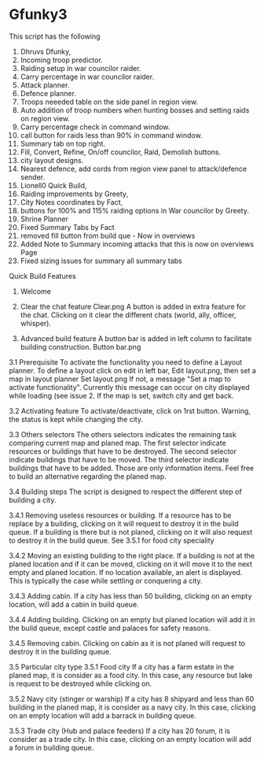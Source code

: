 # Gfunky3
This script has the following
1. Dhruvs Dfunky, 
2. Incoming troop predictor.
3. Raiding setup in war councilor raider.
4. Carry percentage in war councilor raider.
5. Attack planner.
6. Defence planner.
7. Troops neeeded table on the side panel in region view.
8. Auto addition of troop numbers when hunting bosses and setting raids on region view.
9. Carry percentage check in command window.
10. call button for raids less than 90% in command window.
11. Summary tab on top right.
12. Fill, Convert, Refine, On/off councilor, Raid, Demolish buttons.
13. city layout designs.
14. Nearest defence, add cords from region view panel to attack/defence sender.
15. Lionell0 Quick Build, 
16. Raiding improvements by Greety, 
17. City Notes coordinates by Fact,  
18. buttons for 100% and 115% raiding options in War councilor by Greety.
19. Shrine Planner
20. Fixed Summary Tabs by Fact
21. removed fill button from build que - Now in overviews
22. Added Note to Summary incoming attacks that this is now on overviews Page
23. Fixed sizing issues for summary all summary tabs

Quick Build Features
1. Welcome

2. Clear the chat feature
Clear.png A button is added in extra feature for the chat. Clicking on it clear the different chats (world, ally, officer, whisper).

3. Advanced build feature
A button bar is added in left column to facilitate building construction. Button bar.png

3.1 Prerequisite
To activate the functionality you need to define a Layout planner. To define a layout click on edit in left bar, Edit layout.png, then set a map in layout planner Set layout.png If not, a message "Set a map to activate functionality". Currently this message can occur on city displayed while loading (see issue 2. If the map is set, switch city and get back. 

3.2 Activating feature
To activate/deactivate, click on 1rst button. Warning, the status is kept while changing the city.

3.3 Others selectors
The others selectors indicates the remaining task comparing current map and planed map. The first selector indicate resources or buildings that have to be destroyed. The second selector indicate buildings that have to be moved. The third selector indicate buildings that have to be added. Those are only information items. Feel free to build an alternative regarding the planed map.

3.4 Building steps
The script is designed to respect the different step of building a city.

3.4.1 Removing useless resources or building.
If a resource has to be replace by a building, clicking on it will request to destroy it in the build queue. If a building is there but is not planed, clicking on it will also request to destroy it in the build queue. See 3.5.1 for food city speciality

3.4.2 Moving an existing building to the right place.
If a building is not at the planed location and if it can be moved, clicking on it will move it to the next empty and planed location. If no location available, an alert is displayed. This is typically the case while settling or conquering a city.

3.4.3 Adding cabin.
If a city has less than 50 building, clicking on an empty location, will add a cabin in build queue.

3.4.4 Adding building.
Clicking on an empty but planed location will add it in the build queue, except castle and palaces for safety reasons.

3.4.5 Removing cabin.
Clicking on cabin as it is not planed will request to destroy it in the building queue.

3.5 Particular city type
3.5.1 Food city
If a city has a farm estate in the planed map, it is consider as a food city. In this case, any resource but lake is request to be destroyed while clicking on.

3.5.2 Navy city (stinger or warship)
If a city has 8 shipyard and less than 60 building in the planed map, it is consider as a navy city. In this case, clicking on an empty location will add a barrack in building queue.

3.5.3 Trade city (Hub and palace feeders)
If a city has 20 forum, it is consider as a trade city. In this case, clicking on an empty location will add a forum in building queue.
